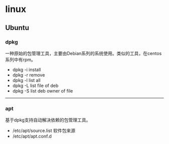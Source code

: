 # linux  
## Ubuntu  
### dpkg  
一种原始的包管理工具，主要由Debian系列的系统使用。类似的工具，在centos系列中有rpm。  
- dpkg -i install  
- dpkg -r remove  
- dpkg -l list all  
- dpkg -L list file of deb  
- dpkg -S list deb owner of file  
---  
### apt  
基于dpkg支持自动解决依赖的包管理工具。  
- /etc/apt/source.list 软件包来源  
- /etc/apt/apt.conf.d  
